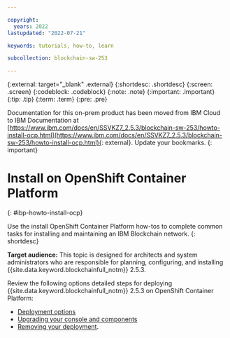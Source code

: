 ```yaml
---

copyright:
  years: 2022
lastupdated: "2022-07-21"

keywords: tutorials, how-to, learn

subcollection: blockchain-sw-253

---
```


{:external: target="_blank" .external}
{:shortdesc: .shortdesc}
{:screen: .screen}
{:codeblock: .codeblock}
{:note: .note}
{:important: .important}
{:tip: .tip}
{:term: .term}
{:pre: .pre}




Documentation for this on-prem product has been moved from IBM Cloud to IBM Documentation at [https://www.ibm.com/docs/en/SSVKZ7_2.5.3/blockchain-sw-253/howto-install-ocp.html](https://www.ibm.com/docs/en/SSVKZ7_2.5.3/blockchain-sw-253/howto-install-ocp.html){: external}. Update your bookmarks.
{: important}

# Install on OpenShift Container Platform 
{: #ibp-howto-install-ocp}

Use the install OpenShift Container Platform how-tos to complete common tasks for installing and maintaining an IBM Blockchain network. 
{: shortdesc}

**Target audience:** This topic is designed for architects and system administrators who are responsible 
for planning, configuring, and installing {{site.data.keyword.blockchainfull_notm}} 2.5.3.

Review the following options detailed steps for deploying {{site.data.keyword.blockchainfull_notm}} 2.5.3 on OpenShift Container Platform: 

- [Deployment options](howto-deployment-options.md)
- [Upgrading your console and components](howto/console-upgrade-ocp.md)
- [Removing your deployment](howto/console-delete-ocp.md).

